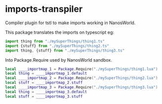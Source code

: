 # imports-transpiler
Compiler plugin for tstl to make imports working in NanosWorld.

This package translates the imports on typescript eg:
```ts
import thing from "./mySuperThings/thing1.ts"
import {stuff} from "./mySuperThings/thing2.ts"
import thing, {stuff} from "./mySuperThings/thing3.ts"
```

Into Package.Require used by NanosWorld sandbox.
```lua
local ____importmap_1 = Package.Require("./mySuperThings/thing1.lua")
local thing = ____importmap_1.default
local ____importmap_2 = Package.Require("./mySuperThings/thing2.lua")
local stuff = ____importmap_2.stuff
local ____importmap_3 = Package.Require("./mySuperThings/thing3.lua")
local thing = ____importmap_3.default
local stuff = ____importmap_3.stuff
```
